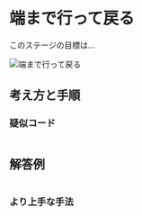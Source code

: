 # 端まで行って戻る

このステージの目標は...

![端まで行って戻る]()




## 考え方と手順

### 疑似コード

```
```

## 解答例

```swift
```

### より上手な手法

```swift
```
